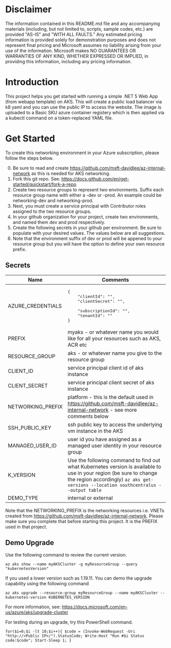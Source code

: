 # Disclaimer
The information contained in this README.md file and any accompanying materials (including, but not limited to, scripts, sample codes, etc.) are provided "AS-IS" and "WITH ALL FAULTS." Any estimated pricing information is provided solely for demonstration purposes and does not represent final pricing and Microsoft assumes no liability arising from your use of the information. Microsoft makes NO GUARANTEES OR WARRANTIES OF ANY KIND, WHETHER EXPRESSED OR IMPLIED, in providing this information, including any pricing information.


# Introduction
This project helps you get started with running a simple .NET 5 Web App (from webapp template) on AKS. This will create a public load balancer via k8 yaml and you can use the public IP to access the website. The image is uploaded to a Basic SKU azure container registery which is then applied via a kubectl command on a token-replaced YAML file. 

# Get Started
To create this networking environment in your Azure subscription, please follow the steps below. 

0. Be sure to read and create https://github.com/msft-davidlee/az-internal-network as this is needed for AKS networking.
1. Fork this git repo. See: https://docs.github.com/en/get-started/quickstart/fork-a-repo
2. Create two resource groups to represent two environments. Suffix each resource group name with either a -dev or -prod. An example could be networking-dev and networking-prod.
3. Next, you must create a service principal with Contributor roles assigned to the two resource groups.
4. In your github organization for your project, create two environments, and named them dev and prod respectively.
5. Create the following secrets in your github per environment. Be sure to populate with your desired values. The values below are all suggestions.
6. Note that the environment suffix of dev or prod will be appened to your resource group but you will have the option to define your own resource prefix.

## Secrets
| Name | Comments |
| --- | --- |
| AZURE_CREDENTIALS | <pre>{<br/>&nbsp;&nbsp;&nbsp;&nbsp;"clientId": "",<br/>&nbsp;&nbsp;&nbsp;&nbsp;"clientSecret": "", <br/>&nbsp;&nbsp;&nbsp;&nbsp;"subscriptionId": "",<br/>&nbsp;&nbsp;&nbsp;&nbsp;"tenantId": "" <br/>}</pre> |
| PREFIX | myaks - or whatever name you would like for all your resources such as AKS, ACR etc |
| RESOURCE_GROUP | aks - or whatever name you give to the resource group |
| CLIENT_ID | service principal client id of aks instance |
| CLIENT_SECRET | service principal client secret of aks instance |
| NETWORKING_PREFIX | platform - this is the default used in https://github.com/msft-davidlee/az-internal-network - see more comments below |
| SSH_PUBLIC_KEY | ssh public key to access the underlying vm instance in the AKS |
| MANAGED_USER_ID | user id you have assigned as a managed user identity in your resource group |
| K_VERSION | Use the following command to find out what Kubernetes version is available to use in your region (be sure to change the region accordingly) ``` az aks get-versions --location southcentralus --output table ``` |
| DEMO_TYPE | internal or external |

Note that the NETWORKING_PREFIX is the networking resources i.e. VNETs created from https://github.com/msft-davidlee/az-internal-network. Please make sure you complete that before starting this project. It is the PREFIX used in that project. 

## Demo Upgrade
Use the following command to review the current version.

``` az aks show --name myAKSCluster -g myResourceGroup --query "kubernetesVersion" ```

If you used a lower version such as 1.19.11. You can demo the upgrade capability using the following command 

``` az aks upgrade --resource-group myResourceGroup --name myAKSCluster --kubernetes-version KUBERNETES_VERSION ```

For more information, see: https://docs.microsoft.com/en-us/azure/aks/upgrade-cluster

For testing during an upgrade, try this PowerShell command.

``` for($i=0;$i -lt 10;$i++){ $code = (Invoke-WebRequest -Uri "http://<Public IP>/").StatusCode; Write-Host "Run #$i Status code:$code"; Start-Sleep 1; } ```